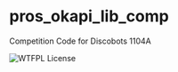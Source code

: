 # pros_okapi_lib_comp
 Competition Code for Discobots 1104A

![WTFPL License](http://www.wtfpl.net/wp-content/uploads/2012/12/wtfpl-badge-3.png)
